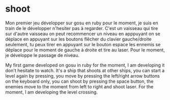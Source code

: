 # shoot
Mon premier jeu développer sur gosu en ruby pour le moment, je suis en train de le développer n'hesiter pas à regarder. C'est un vaisseau qui tire sur d'autre vaisseau on peut recommencer un niveau en apppuyant on se déplace en appuyant sur les boutons flêcher du clavier gauche/droite seulement, tu peux tirer en appuyant sur le bouton espace les ennemis se déplace pour le moment de gauche à droite et tire au laser. Pour le moment, je développe le passage de niveau.

My first game developed on gosu in ruby ​​for the moment, I am developing it don't hesitate to watch. It's a ship that shoots at other ships, you can start a level again by pressing, you move by pressing the left/right arrow buttons on the keyboard only, you can shoot by pressing the space button, the enemies move to the moment from left to right and shoot laser. For the moment, I am developing the level crossing.